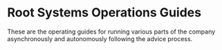 # Root Systems Operations Guides

These are the operating guides for running various parts of the company asynchronously and autonomously following the advice process.
